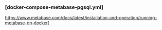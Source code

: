 
### [docker-compose-metabase-pgsql.yml]
https://www.metabase.com/docs/latest/installation-and-operation/running-metabase-on-docker]

